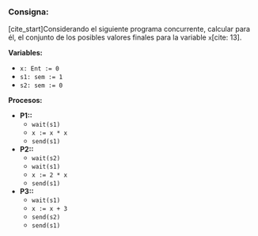 ### Consigna:

[cite_start]Considerando el siguiente programa concurrente, calcular para él, el conjunto de los posibles valores finales para la variable `x`[cite: 13].

**Variables:**
* `x: Ent := 0`
* `s1: sem := 1`
* `s2: sem := 0`

**Procesos:**
* **P1::**
    * `wait(s1)`
    * `x := x * x`
    * `send(s1)`
* **P2::**
    * `wait(s2)`
    * `wait(s1)`
    * `x := 2 * x`
    * `send(s1)`
* **P3::**
    * `wait(s1)`
    * `x := x + 3`
    * `send(s2)`
    * `send(s1)`